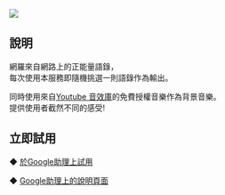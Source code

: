 [![](https://lh3.googleusercontent.com/XAylvXmY2tTWiQVtuwbcan_nno8pM7q9Qro6aEBECzTEN-x8jqAjuMm-ZqL_qCVvvkYhgw1_VVNI=s81)](https://assistant.google.com/services/a/uid/000000b877fb7629)
  
說明
-------
網羅來自網路上的正能量語錄，  
每次使用本服務即隨機挑選一則語錄作為輸出。  

同時使用來自[Youtube 音效庫](https://www.youtube.com/audiolibrary/music)的免費授權音樂作為背景音樂。  
提供使用者截然不同的感受!
  
  
立即試用
-------
◆ [於Google助理上試用](https://assistant.google.com/services/invoke/uid/000000b877fb7629)
  
◆ [Google助理上的說明頁面](https://assistant.google.com/services/a/uid/000000b877fb7629)
